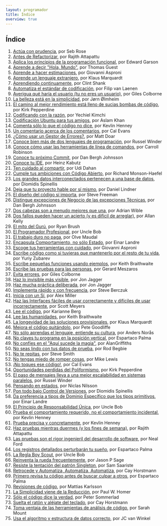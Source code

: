 ```yaml
---
layout: programador
title: Índice
overview: true
---
```


## Índice

1. [Actúa con prudencia](actua-con-prudencia.html), por Seb Rose
2. [Antes de Refactorizar](antes-de-refactorizar.html), por Rajith Attapattu
3. [Aplica los principios de la programación funcional](aplica-programacion-funcional.html), por Edward Garson
4. [Aprende a decir "Hola, Mundo"](aprende-decir-hola-mundo.html), por Thomas Guest
5. [Aprende a hacer estimaciones](aprende-estimaciones.html), por Giovanni Asproni
6. [Aprende un lenguaje extranjero](aprende-lenguaje-extranjero.html), por Klaus Marquardt
7. [Aprendiendo continuamente](aprendiendo-continuamente.html), por Clint Shank
8. [Automatiza el estándar de codificación](automatiza-estandar-codificacion.html), por Filip van Laenen
9. [Averigua qué haría el usuario (tu no eres un usuario)](averigua-que-haria-usuario.html), por Giles Colborne
10. [La belleza está en la simplicidad](belleza-simplicidad.html), por Jørn Ølmheim
11. [El camino al mejor rendimiento está lleno de sucias bombas de código](camino-al-rendimiento-bombas-codigo.html), por Kirk Pepperdine
12. [Codificando con la razón](codifica-con-la-razon.html), por Yechiel Kimchi
13. [Codificación Ubuntu para tus amigos](codificacion-ubuntu.html), por Aslam Khan
14. [Comenta sólo lo que el código no dice](comenta-codigo-no-dice.html), por Kevlin Henney
15. [Un comentario acerca de los comentarios](comentario-acerca-de-comentarios.html), por Cal Evans
16. [¿Cómo usar un Gestor de Errores?](como-usar-bug-tracker.html), por Matt Doar
17. [Conoce bien más de dos lenguajes de programación](conoce-bien-dos-lenguajes.html), por Russel Winder
18. [Conoce cómo usar las herramientas de línea de comandos](conoce-como-usar-linea-comando.html), por Carroll Robinson
19. [Conoce tu próximo Commit](conoce-proximo-commit.html), por Dan Bergh Johnsson
20. [Conoce tu IDE](conoce-tu-ide.html), por Heinz Kabutz
21. [Ten cuidado al compartir](cuidado-al-compartir.html), por Udi Dahan
22. [Cumple tus ambiciones con Código Abierto](cumple-ambiciones-con-codigo-abierto.html), por Richard Monson-Haefel
23. [Los grandes datos interconectados pertenecen a una base de datos](datos-interconectados-pertenecen-base-de-datos.html), por Diomidis Spinellis
24. [Deja que tu proyecto hable por sí mismo](deja-proyecto-hable-por-si-mismo.html), por Daniel Lindner
25. [El diseño del código sí importa](diseno-en-codigo-importa.html), por Steve Freeman
26. [Distingue excepciones de Negocio de las excepciones Técnicas](distingue-excepciones-negocio-tecnicas.html), por Dan Bergh Johnsson
27. [Dos cabezas son a menudo mejores que una](dos-cabezas-mejor-una.html), por Adrian Wible
28. [Dos fallos pueden hacer un acierto (y es difícil de arreglar)](dos-fallos-pueden-hacer-acierto.html), por Allan Kelly
29. [El mito del Gurú](el-mito-del-guru.html), por Ryan Brush
30. [El Programador Profesional](el-programador-profesional.html), por Uncle Bob
31. [El trabajo duro no paga](el-trabajo-duro-no-paga.html), por Olve Maudal
32. [Encapsula Comportamiento, no sólo Estado](encapsula-comportamiento.html), por Einar Landre
33. [Escoge tus herramientas con cuidado](escoge-herramientas-con-cuidado.html), por Giovanni Asproni
34. [Escribe código como si tuvieras que mantenerlo por el resto de tu vida](escribe-codigo-mantenerlo-por-vida.html), por Yuriy Zubarev
35. [Escribe pequeñas funciones usando ejemplos](escribe-funciones-con-ejemplos.html), por Keith Braithwaite
36. [Escribe las pruebas para las personas](escribe-pruebas-para-personas.html), por Gerard Meszaros
37. [Evita errores](evita-errores.html), por Giles Colborne
38. [Haz lo invisible más visible](haz-lo-invisible-mas-visible.html), por Jon Jagger
39. [Haz mucha práctica deliberada](haz-mucha-practica-deliberada.html), por Jon Jagger
40. [Implementa rápido y con frecuencia](implementa-rapido-y-con-frecuencia.html), por Steve Berczuk
41. [Inicia con un Sí](inicia-con-un-si.html), por Alex Miller
42. [Haz las Interfaces fáciles de usar correctamente y difíciles de usar incorrectamente](interfaces-faciles-usar.html), por Scott Meyers
43. [Lee el código](lee-el-codigo.html), por Karianne Berg
44. [Lee las humanidades](lee-humanidades.html), por Keith Braithwaite
45. [La longevidad de las soluciones provisionales](longevidad-soluciones-provisionales.html), por Klaus Marquardt
46. [Mejora el código quitándolo](mejora-codigo-quitandolo.html), por Pete Goodliffe
47. [No sólo aprendas el lenguaje, entiende su cultura](no-aprendas-lenguaje-entiende-su-cultura.html), por Anders Norås
48. [No claves tu programa en la posición vertical](no-claves-programa.html), por Espartaco Palma
49. [No confíes en el "Aquí sucede la magia"](no-confies-magia.html), por AlanGriffiths
50. [No seas lindo con tus datos de prueba](no-seas-lindo-pruebas.html), por Rod Begbie
51. [No te repitas](no-te-repitas.html), por Steve Smith
52. [No tengas miedo de romper cosas](no-tengas-miedo-de-romper-cosas.html), por Mike Lewis
53. [¡No toques ese código!](no-toques-ese-codigo.html), por Cal Evans
54. [Oportunidades perdidas del Poliformismo](oportunidades-perdidas-polimorfismo.html), por Kirk Pepperdine
55. [El paso de mensajes lleva a una mejor escalabilidad en sistemas paralelos](paso-mensajes-mejor-escalabilidad.html), por Russel Winder
56. [Pensando en estados](pensando-en-estados.html), por Niclas Nilsson
57. [Pon todo bajo Control de Versiones](pon-todo-bajo-control-de-versiones.html), por Diomidis Spinellis
58. [Da preferencia a tipos de Dominio Específico que los tipos primitivos](preferencia-tipos-dominio-especifico.html), por Einar Landre
59. [El Principio de Responsabilidad Única](principio-responsabilidad-unica.html), por Uncle Bob
60. [Prueba el comportamiento requerido, no el comportamiento incidental](prueba-comportamiento-requerido-no-incidental.html), por Kevlin Henney
61. [Prueba precisa y concretamente](prueba-precisa-concretamente.html), por Kevlin Henney
62. [Haz pruebas mientras duermes (y los fines de semana)](pruebas-fin-de-semana.html), por Rajith Attapattu
63. [Las pruebas son el rigor ingenieril del desarrollo de software](pruebas-son-rigor-ingenieril.html), por Neal Ford
64. [Los registros detallados perturbarán tu sueño](registros-detallados-quitaran-sueno.html), por Espartaco Palma
65. [La Regla Boy Scout](regla-boy-scout.html), por Uncle Bob
66. [Reinventa la rueda frecuentemente](reinventa-rueda-frecuentemente.html), por Jason P Sage
67. [Resiste la tentación del patrón Singleton](resiste-tentacion-singleton.html), por Sam Saariste
68. [Retrocede y Automatiza, Automatiza, Automatiza](retrocede-automatiza.html), por Cay Horstmann
69. [Primero revisa tu código antes de buscar culpar a otros](revisa-tu-codigo.html), por Espartaco Palma
70. [Revisiones de código](revisiones-codigo.html), por Mattias Karlsson
71. [La Simplicidad viene de la Reducción](simplicidad-reduccion.html), por Paul W. Homer
72. [Sólo el código dice la verdad](solo-codigo-dice-verdad.html), por Peter Sommerlad
73. [Suelta el ratón y aléjate del teclado](suelta-raton-alejate-teclado.html), por Cay Horstmann
74. [Toma ventaja de las herramientas de análisis de código](toma-ventaja-analisis-codigo.html), por Sarah Mount
75. [Usa el algoritmo y estructura de datos correcto](usa-algoritmo-estructura-de-datos-correcto.html), por JC van Winkel
